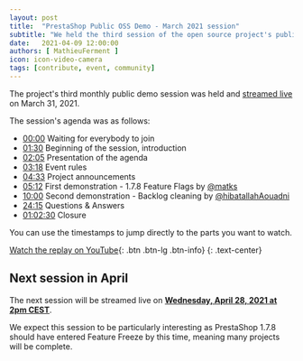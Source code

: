 ```yaml
---
layout: post
title:  "PrestaShop Public OSS Demo - March 2021 session"
subtitle: "We held the third session of the open source project's public demo"
date:   2021-04-09 12:00:00
authors: [ MathieuFerment ]
icon: icon-video-camera
tags: [contribute, event, community]
---
```


The project's third monthly public demo session was held and [streamed live](https://youtu.be/UJ_XQs8trs4) on March 31, 2021.

The session's agenda was as follows:

- [00:00](https://youtu.be/UJ_XQs8trs4) Waiting for everybody to join
- [01:30](https://youtu.be/UJ_XQs8trs4?t=90) Beginning of the session, introduction
- [02:05](https://youtu.be/UJ_XQs8trs4?t=125) Presentation of the agenda
- [03:18](https://youtu.be/UJ_XQs8trs4?t=198) Event rules
- [04:33](https://youtu.be/UJ_XQs8trs4?t=273) Project announcements
- [05:12](https://youtu.be/UJ_XQs8trs4?t=312) First demonstration - 1.7.8 Feature Flags by [@matks](https://github.com/matks)
- [10:00](https://youtu.be/UJ_XQs8trs4?t=600) Second demonstration - Backlog cleaning by [@hibatallahAouadni](https://github.com/hibatallahAouadni)
- [24:15](https://youtu.be/UJ_XQs8trs4?t=1455) Questions & Answers
- [01:02:30](https://youtu.be/UJ_XQs8trs4?t=3750) Closure

You can use the timestamps to jump directly to the parts you want to watch.

[Watch the replay on YouTube](https://youtu.be/UJ_XQs8trs4){: .btn .btn-lg .btn-info}
{: .text-center}

## Next session in April

The next session will be streamed live on [**Wednesday, April 28, 2021 at 2pm CEST**](https://www.youtube.com/watch?v=VKb39T_6WHU).

We expect this session to be particularly interesting as PrestaShop 1.7.8 should have entered Feature Freeze by this time, meaning many projects will be complete.
